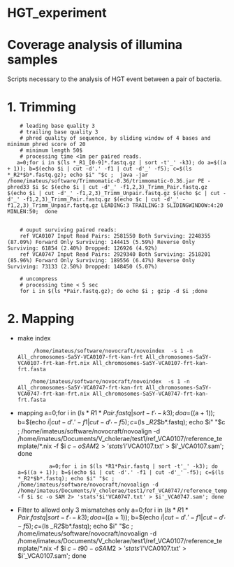 # HGT_experiment



# Coverage analysis of illumina samples

Scripts necessary to the analysis of HGT event between a pair of bacteria. 



# 1. Trimming

        # leading base quality 3
        # trailing base quality 3
        # phred quality of sequence, by sliding window of 4 bases and minimum phred score of 20
        # minimum length 50$
        # processing time <1m per paired reads.
       a=0;for i in $(ls *_R1_[0-9]*.fastq.gz | sort -t'_' -k3); do a=$((a + 1)); b=$(echo $i | cut -d'.' -f1 | cut -d'_' -f5); c=$(ls *_R2*$b*.fastq.gz); echo $i" "$c ;  java -jar /home/imateus/software/Trimmomatic-0.36/trimmomatic-0.36.jar PE -phred33 $i $c $(echo $i | cut -d'_' -f1,2,3)_Trimm_Pair.fastq.gz $(echo $i | cut -d'_' -f1,2,3)_Trimm_Unpair.fastq.gz $(echo $c | cut -d'_' -f1,2,3)_Trimm_Pair.fastq.gz $(echo $c | cut -d'_' -f1,2,3)_Trimm_Unpair.fastq.gz LEADING:3 TRAILING:3 SLIDINGWINDOW:4:20 MINLEN:50;  done


        # ouput surviving paired reads: 
        ref VCA0107 Input Read Pairs: 2581550 Both Surviving: 2248355 (87.09%) Forward Only Surviving: 144415 (5.59%) Reverse Only Surviving: 61854 (2.40%) Dropped: 126926 (4.92%)
        ref VCA0747 Input Read Pairs: 2929340 Both Surviving: 2518201 (85.96%) Forward Only Surviving: 189556 (6.47%) Reverse Only Surviving: 73133 (2.50%) Dropped: 148450 (5.07%)

        # uncompress 
        # processing time < 5 sec
        for i in $(ls *Pair.fastq.gz); do echo $i ; gzip -d $i ;done
        
# 2. Mapping
- make index

           /home/imateus/software/novocraft/novoindex  -s 1 -n All_chromosomes-Sa5Y-VCA0107-frt-kan-frt All_chromosomes-Sa5Y-VCA0107-frt-kan-frt.nix All_chromosomes-Sa5Y-VCA0107-frt-kan-frt.fasta 

          /home/imateus/software/novocraft/novoindex  -s 1 -n All_chromosomes-Sa5Y-VCA0747-frt-kan-frt All_chromosomes-Sa5Y-VCA0747-frt-kan-frt.nix All_chromosomes-Sa5Y-VCA0747-frt-kan-frt.fasta



- mapping
                a=0;for i in $(ls *R1*Pair.fastq | sort -t'_' -k3); do a=$((a + 1)); b=$(echo $i | cut -d'.' -f1 | cut -d'_' -f5); c=$(ls *_R2*$b*.fastq); echo $i" "$c ; /home/imateus/software/novocraft/novoalign -d /home/imateus/Documents/V_cholerae/test1/ref_VCA0107/reference_template/*.nix -f $i $c -o SAM 2> 'stats'$i'VCA0107.txt' > $i'_VCA0107.sam'; done

                a=0;for i in $(ls *R1*Pair.fastq | sort -t'_' -k3); do a=$((a + 1)); b=$(echo $i | cut -d'.' -f1 | cut -d'_' -f5); c=$(ls *_R2*$b*.fastq); echo $i" "$c ; /home/imateus/software/novocraft/novoalign -d /home/imateus/Documents/V_cholerae/test1/ref_VCA0747/reference_template/*.nix -f $i $c -o SAM 2> 'stats'$i'VCA0747.txt' > $i'_VCA0747.sam'; done


- Filter to allowd only 3 mismatches only
        a=0;for i in $(ls *R1*Pair.fastq | sort -t'_' -k3); do a=$((a + 1)); b=$(echo $i | cut -d'.' -f1 | cut -d'_' -f5); c=$(ls *_R2*$b*.fastq); echo $i" "$c ;
        /home/imateus/software/novocraft/novoalign -d /home/imateus/Documents/V_cholerae/test1/ref_VCA0107/reference_template/*.nix -f $i $c -t 90 -o SAM 2> 'stats'$i'VCA0107.txt' > $i'_VCA0107.sam'; done



